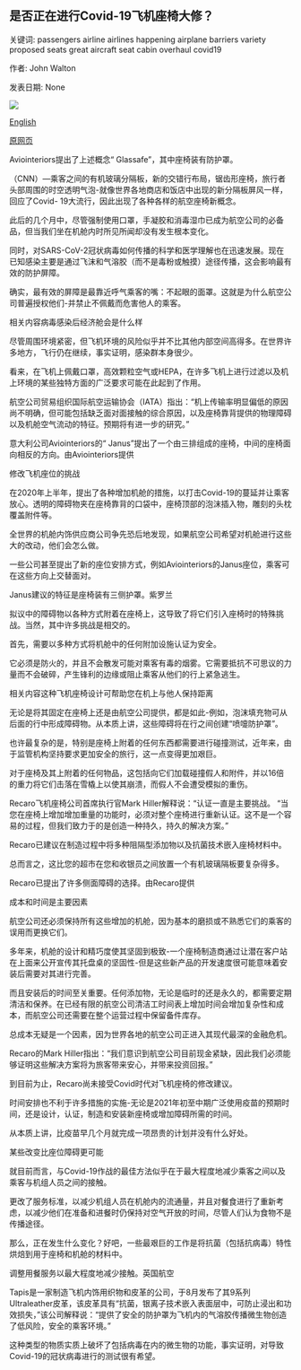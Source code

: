 ## 是否正在进行Covid-19飞机座椅大修？

关键词: passengers airline airlines happening airplane barriers variety proposed seats great aircraft seat cabin overhaul covid19

作者: John Walton

发表日期: None

![](https://cdn.cnn.com/cnnnext/dam/assets/200911135722-airplane-seats-aviointeriors-janus-front-view-super-tease.jpg)

[English](Is%20the%20great%20Covid-19%20airplane%20seat%20overhaul%20happening%3F.md)

[原网页](https://edition.cnn.com/travel/article/airplane-seat-design-pandemic/index.html)

Aviointeriors提出了上述概念“ Glassafe”，其中座椅装有防护罩。

（CNN）—乘客之间的有机玻璃分隔板，新的交错行布局，锯齿形座椅，旅行者头部周围的时空透明气泡-就像世界各地商店和饭店中出现的新分隔板屏风一样，回应了Covid- 19大流行，因此出现了各种各样的航空座椅新概念。

此后的几个月中，尽管强制使用口罩，手凝胶和消毒湿巾已成为航空公司的必备品，但当我们坐在机舱内时所见所闻却没有发生根本变化。

同时，对SARS-CoV-2冠状病毒如何传播的科学和医学理解也在迅速发展。现在已知感染主要是通过飞沫和气溶胶（而不是毒粉或触摸）途径传播，这会影响最有效的防护屏障。

确实，最有效的屏障是最靠近呼气乘客的嘴：不起眼的面罩。这就是为什么航空公司普遍授权他们-并禁止不佩戴而危害他人的乘客。

相关内容病毒感染后经济舱会是什么样

尽管周围环境紧密，但飞机环境的风险似乎并不比其他内部空间高得多。在世界许多地方，飞行仍在继续，事实证明，感染群本身很少。

看来，在飞机上佩戴口罩，高效颗粒空气或HEPA，在许多飞机上进行过滤以及机上环境的某些独特方面的广泛要求可能在此起到了作用。

航空公司贸易组织国际航空运输协会（IATA）指出：“机上传输率明显偏低的原因尚不明确，但可能包括缺乏面对面接触的综合原因，以及座椅靠背提供的物理障碍以及机舱空气流动的特征。预期将有进一步的研究。”

意大利公司Aviointeriors的“ Janus”提出了一个由三排组成的座椅，中间的座椅面向相反的方向。由Aviointeriors提供

修改飞机座位的挑战

在2020年上半年，提出了各种增加机舱的措施，以打击Covid-19的蔓延并让乘客放心。透明的障碍物夹在座椅靠背的口袋中，座椅顶部的泡沫插入物，雕刻的头枕覆盖附件等。

全世界的机舱内饰供应商公司争先恐后地发现，如果航空公司希望对机舱进行这些大的改动，他们会怎么做。

一些公司甚至提出了新的座位安排方式，例如Aviointeriors的Janus座位，乘客可在这些方向上交替面对。

Janus建议的特征是座椅装有三侧护罩。紫罗兰

拟议中的障碍物以各种方式附着在座椅上，这导致了将它们引入座椅时的特殊挑战。当然，其中许多挑战是相交的。

首先，需要以多种方式将机舱中的任何附加设施认证为安全。

它必须是防火的，并且不会散发可能对乘客有毒的烟雾。它需要抵抗不可思议的力量而不会破碎，产生锋利的边缘或阻止乘客从他们的行上紧急逃生。

相关内容这种飞机座椅设计可帮助您在机上与他人保持距离

无论是将其固定在座椅上还是由航空公司提供，都是如此-例如，泡沫填充物可从后面的行中形成障碍物。从本质上讲，这些障碍将在行之间创建“喷嚏防护罩”。

也许最复杂的是，特别是座椅上附着的任何东西都需要进行碰撞测试，近年来，由于监管机构坚持要求更加安全的旅行，这一点变得更加艰巨。

对于座椅及其上附着的任何物品，这包括向它们加载碰撞假人和附件，并以16倍的重力将它们击落在雪橇上以使其崩溃，而假人不会遭受模拟的重伤。

Recaro飞机座椅公司首席执行官Mark Hiller解释说：“认证一直是主要挑战。 “当您在座椅上增加增加重量的功能时，必须对整个座椅进行重新认证。这不是一个容易的过程，但我们致力于的是创造一种持久，持久的解决方案。”

Recaro已建议在制造过程中将多种阻隔型添加物以及抗菌技术嵌入座椅材料中。

总而言之，这比您的超市在您和收银员之间放置一个有机玻璃隔板要复杂得多。

Recaro已提出了许多侧面障碍的选择。由Recaro提供

成本和时间是主要因素

航空公司还必须保持所有这些增加的机舱，因为基本的磨损或不熟悉它们的乘客的误用而更换它们。

多年来，机舱的设计和精巧度使其坚固到极致-一个座椅制造商通过让潜在客户站在上面来公开宣传其托盘桌的坚固性-但是这些新产品的开发速度很可能意味着安装后需要对其进行完善。

而且安装后的时间至关重要。任何添加物，无论是临时的还是永久的，都需要定期清洁和保养。在已经有限的航空公司清洁工时间表上增加时间会增加复杂性和成本，而航空公司还需要在整个运营过程中保留备件库存。

总成本无疑是一个因素，因为世界各地的航空公司正进入其现代最深的金融危机。

Recaro的Mark Hiller指出：“我们意识到航空公司目前现金紧缺，因此我们必须能够证明这些解决方案将为旅客带来安心，并带来投资回报。”

到目前为止，Recaro尚未接受Covid时代对飞机座椅的修改建议。

时间安排也不利于许多措施的实施-无论是2021年初至中期广泛使用疫苗的预期时间，还是设计，认证，制造和安装新座椅或增加障碍所需的时间。

从本质上讲，比疫苗早几个月就完成一项昂贵的计划并没有什么好处。

某些改变比座位障碍更可能

就目前而言，与Covid-19作战的最佳方法似乎在于最大程度地减少乘客之间以及乘客与机组人员之间的接触。

更改了服务标准，以减少机组人员在机舱内的流通量，并且对餐食进行了重新考虑，以减少他们在准备和进餐时仍保持对空气开放的时间，尽管人们认为食物不是传播途径。

那么，正在发生什么变化？好吧，一些最艰巨的工作是将抗菌（包括抗病毒）特性烘焙到用于座椅和机舱的材料中。

调整用餐服务以最大程度地减少接触。英国航空

Tapis是一家制造飞机内饰用织物和皮革的公司，于8月发布了其9系列Ultraleather皮革，该皮革具有“抗菌，银离子技术嵌入表面层中，可防止浸出和功效损失，”该公司解释说：“提供了安全的防护罩为飞机内的气溶胶传播微生物创造了低风险，安全的乘客环境。”

这种类型的物质实质上破坏了包括病毒在内的微生物的功能，事实证明，对导致Covid-19的冠状病毒进行的测试很有希望。
